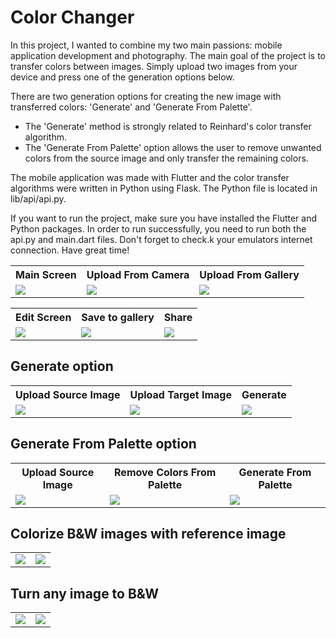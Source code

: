# Color Changer

In this project, I wanted to combine my two main passions: mobile application development and photography. The main goal of the project is to transfer colors between images. Simply upload two images from your device and press one of the generation options below.

There are two generation options for creating the new image with transferred colors: 'Generate' and 'Generate From Palette'.

* The 'Generate' method is strongly related to Reinhard's color transfer algorithm.
* The 'Generate From Palette' option allows the user to remove unwanted colors from the source image and only transfer the remaining colors.

The mobile application was made with Flutter and the color transfer algorithms were written in Python using Flask. The Python file is located in lib/api/api.py.

If you want to run the project, make sure you have installed the Flutter and Python packages. In order to run successfully, you need to run both the api.py and main.dart files. Don't forget to check.k your emulators internet connection. Have great time!




<table>
	<tbody width="100%">
		<tr>
			<th>Main Screen</th>	
			<th>Upload From Camera</th>	
			<th>Upload From Gallery</th>
		</tr>
		<tr>
			<td>
				<img src="https://github.com/buraktahap/color_changer/assets/56032031/9f4a445d-b604-4527-bea8-859ef5a54ec0"></img>
			</td>
			<td>
				<img src="https://github.com/buraktahap/color_changer/assets/56032031/52ff628c-5c7e-4299-82fc-c45d6cec5c4c"></img>
			</td>
			<td>
			<img src="https://github.com/buraktahap/color_changer/assets/56032031/fca9a4f1-f062-400c-b9d3-65eeb5da3da2"></img>
			</td>
		</tr>
  	</tbody>
</table>

<table>
	<tbody width="100%">
		<tr>
			<th>Edit Screen</th>	
			<th>Save to gallery</th>	
			<th>Share</th>
		</tr>
		<tr>
			<td>
				<img src="https://github.com/buraktahap/color_changer/assets/56032031/30e8b0d3-bf8e-4ae2-9f18-6ffd6598818b"></img>
			</td>
			<td>
				<img src="https://github.com/buraktahap/color_changer/assets/56032031/a35683a2-0d1e-487a-98af-48a227b362ed"></img>
			</td>
			<td>
			<img src="https://github.com/buraktahap/color_changer/assets/56032031/a4fc5200-705b-45bf-9838-2925d8b2b182"></img>
			</td>
		</tr>
  	</tbody>
</table>

## Generate option

<table>
	<tbody width="100%">
		<tr>
			<th>Upload Source Image</th>	
			<th>Upload Target Image</th>	
			<th>Generate</th>
		</tr>
		<tr>
			<td>
				<img src="https://github.com/buraktahap/color_changer/assets/56032031/76778c80-46dd-4651-aae5-7977c700402e"></img>
			</td>
			<td>
				<img src="https://github.com/buraktahap/color_changer/assets/56032031/1888fe6b-05bb-46b2-8507-10233abb20ce"></img>
			</td>
			<td>
			<img src="https://github.com/buraktahap/color_changer/assets/56032031/2090c107-1bad-403d-b45c-55476b0af8f7"></img>
			</td>
		</tr>
  	</tbody>
</table>

## Generate From Palette option

<table>
	<tbody width="100%">
		<tr>
			<th>Upload Source Image</th>	
			<th>Remove Colors From Palette</th>	
			<th>Generate From Palette</th>
		</tr>
		<tr>
			<td>
				<img src="https://github.com/buraktahap/color_changer/assets/56032031/4fa505ea-e0a1-414e-a6a6-9d8c9d91999c"></img>
			</td>
			<td>
				<img src="https://github.com/buraktahap/color_changer/assets/56032031/38e90146-0ac9-4d55-b9ef-d5ad154ebaf7"></img>
			</td>
			<td>
			<img src="https://github.com/buraktahap/color_changer/assets/56032031/1813a501-cbdf-4c99-abc5-da38e7e29644"></img>
			</td>
		</tr>
  	</tbody>
</table>

## Colorize B&W images with reference image

<table>
	<tbody>
		<tr>
			<td>
				<img src="https://github.com/buraktahap/color_changer/assets/56032031/91253368-7f2c-4130-8d43-ad5a99ac51b0"></img>
			</td>
			<td>
				<img src="https://github.com/buraktahap/color_changer/assets/56032031/e155da39-f0c0-4825-9747-332c8e31127e"></img>
			</td>
		</tr>
  	</tbody>
</table>

## Turn any image to B&W

<table>
	<tbody>
		<tr>
			<td>
				<img src="https://github.com/buraktahap/color_changer/assets/56032031/fd15a05f-7d7f-4b55-acb4-b56d326ed177"></img>
			</td>
			<td>
				<img src="https://github.com/buraktahap/color_changer/assets/56032031/0455a20c-087f-4167-980b-d7f8b28d7e00"></img>
			</td>
		</tr>
  	</tbody>
</table>




